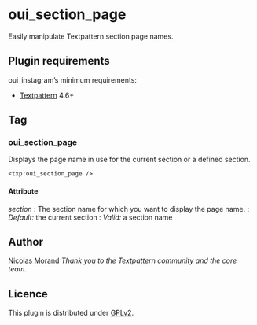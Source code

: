 # oui_section_page

Easily manipulate Textpattern section page names.

## Plugin requirements

oui_instagram’s minimum requirements:

* [Textpattern](http://www.textpattern.com) 4.6+

## Tag

### oui_section_page

Displays the page name in use for the current section or a defined section.

	<txp:oui_section_page />

#### Attribute

*section*
: The section name for which you want to display the page name.
: *Default:* the current section
: *Valid:* a section name

## Author

[Nicolas Morand](https://twitter.com/NicolasGraph)
*Thank you to the Textpattern community and the core team.*

## Licence

This plugin is distributed under [GPLv2](http://www.gnu.org/licenses/gpl-2.0.fr.html).
